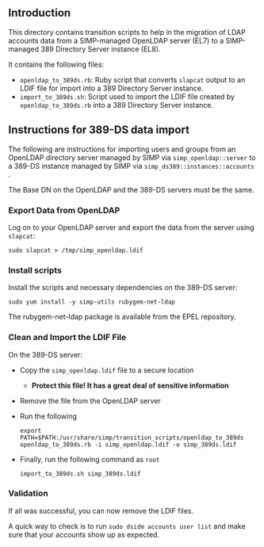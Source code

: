 ##  Introduction

This directory contains transition scripts to help in the migration of LDAP
accounts data from a SIMP-managed OpenLDAP server (EL7) to a SIMP-managed
389 Directory Server instance (EL8).

It contains the following files:

* `openldap_to_389ds.rb`: Ruby script that converts `slapcat` output to an
  LDIF file for import into a 389 Directory Server instance.
* `import_to_389ds.sh`: Script used to import the LDIF file created by
  `openldap_to_389ds.rb` into a 389 Directory Server instance.

## Instructions for 389-DS data import

The following are instructions for importing users and groups from an OpenLDAP
directory server managed by SIMP via `simp_openldap::server` to a 389-DS instance
managed by SIMP via `simp_ds389::instances::accounts` .

The Base DN on the OpenLDAP and the 389-DS servers must be the same.

### Export Data from OpenLDAP

Log on to your OpenLDAP server and export the data from the server using `slapcat`:

```
sudo slapcat > /tmp/simp_openldap.ldif
```

### Install scripts

Install the scripts and necessary dependencies on the 389-DS server:

```
sudo yum install -y simp-utils rubygem-net-ldap
```

The rubygem-net-ldap package is available from the EPEL repository.

### Clean and Import the LDIF File

On the 389-DS server:

  * Copy the `simp_openldap.ldif` file to a secure location
    * **Protect this file! It has a great deal of sensitive information**

  * Remove the file from the OpenLDAP server
  * Run the following

      ```
      export PATH=$PATH:/usr/share/simp/transition_scripts/openldap_to_389ds
      openldap_to_389ds.rb -i simp_openldap.ldif -o simp_389ds.ldif
      ```

  * Finally, run the following command as `root`

      ```
      import_to_389ds.sh simp_389ds.ldif
      ```

### Validation

If all was successful, you can now remove the LDIF files.

A quick way to check is to run `sudo dsidm accounts user list` and make sure
that your accounts show up as expected.
